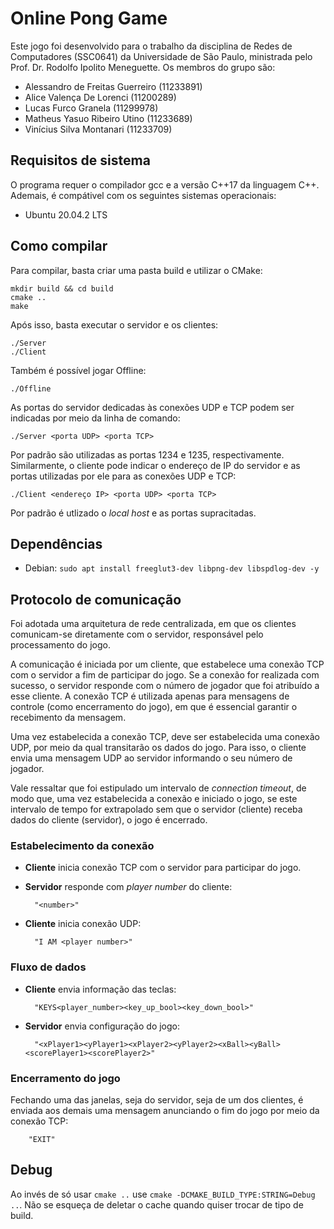 # Online Pong Game

Este jogo foi desenvolvido para o trabalho da disciplina de Redes de Computadores (SSC0641) da Universidade de São Paulo, ministrada pelo Prof. Dr. Rodolfo Ipolito Meneguette. Os membros do grupo são:
- Alessandro de Freitas Guerreiro (11233891)
- Alice Valença De Lorenci (11200289)
- Lucas Furco Granela (11299978)
- Matheus Yasuo Ribeiro Utino (11233689)
- Vinícius Silva Montanari (11233709)

## Requisitos de sistema

O programa requer o compilador gcc e a versão C++17 da linguagem C++. Ademais, é compátivel com os seguintes sistemas operacionais:
- Ubuntu 20.04.2 LTS

## Como compilar

Para compilar, basta criar uma pasta build e utilizar o CMake:

    mkdir build && cd build
    cmake ..
    make

Após isso, basta executar o servidor e os clientes:

    ./Server
    ./Client

Também é possível jogar Offline:

    ./Offline
    
As portas do servidor dedicadas às conexões UDP e TCP podem ser indicadas por meio da linha de comando:

    ./Server <porta UDP> <porta TCP>
    
Por padrão são utilizadas as portas 1234 e 1235, respectivamente. Similarmente, o cliente pode indicar o endereço de IP do servidor e as portas utilizadas por ele para as conexões UDP e TCP:

    ./Client <endereço IP> <porta UDP> <porta TCP>
    
Por padrão é utlizado o *local host* e as portas supracitadas.
    
## Dependências

* Debian: `sudo apt install freeglut3-dev libpng-dev libspdlog-dev -y`

## Protocolo de comunicação

Foi adotada uma arquitetura de rede centralizada, em que os clientes comunicam-se diretamente com o servidor, responsável pelo processamento do jogo.

A comunicação é iniciada por um cliente, que estabelece uma conexão TCP com o servidor a fim de participar do jogo. Se a conexão for realizada com sucesso, o servidor responde com o número de jogador que foi atribuído a esse cliente. A conexão TCP é utilizada apenas para mensagens de controle (como encerramento do jogo), em que é essencial garantir o recebimento da mensagem.

Uma vez estabelecida a conexão TCP, deve ser estabelecida uma conexão UDP, por meio da qual transitarão os dados do jogo. Para isso, o cliente envia uma mensagem UDP ao servidor informando o seu número de jogador.

Vale ressaltar que foi estipulado um intervalo de *connection timeout*, de modo que, uma vez estabelecida a conexão e iniciado o jogo, se este intervalo de tempo for extrapolado sem que o servidor (cliente) receba dados do cliente (servidor), o jogo é encerrado. 
 
### Estabelecimento da conexão

- **Cliente** inicia conexão TCP com o servidor para participar do jogo.
- **Servidor** responde com *player number* do cliente:

        "<number>"
- **Cliente** inicia conexão UDP:

        "I AM <player number>"

### Fluxo de dados 

- **Cliente** envia informação das teclas:

        "KEYS<player_number><key_up_bool><key_down_bool>"

- **Servidor** envia configuração do jogo:

        "<xPlayer1><yPlayer1><xPlayer2><yPlayer2><xBall><yBall><scorePlayer1><scorePlayer2>"

### Encerramento do jogo

Fechando uma das janelas, seja do servidor, seja de um dos clientes, é enviada aos demais uma mensagem anunciando o fim do jogo por meio da conexão TCP:
        
        "EXIT"

## Debug

Ao invés de só usar `cmake ..` use `cmake -DCMAKE_BUILD_TYPE:STRING=Debug ..`. Não se esqueça de deletar o cache quando quiser trocar de tipo de build.
